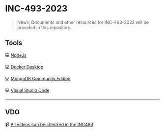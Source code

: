 # INC-493-2023

> News, Documents and other resources for INC-493-2023 will be provided in this repository.

## Tools

:computer: [NodeJs](https://nodejs.org/en)

:computer: [Docker Desktop](https://www.docker.com/products/docker-desktop/)

:computer: [MongoDB Community Edition](https://www.mongodb.com/docs/manual/administration/install-community/#std-label-install-mdb-community-edition)

:computer: [Visual Studio Code](https://code.visualstudio.com/)

---

## VDO

:video_camera: [All videos can be checked in the INC493](https://drive.google.com/drive/folders/1r8RUzFrIBL3Qh2YwpKdsJ8GWaJNONy8b?usp=sharing)
